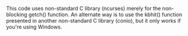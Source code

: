 This code uses non-standard C library (ncurses) merely for the non-blocking getch() function.
An alternate way is to use the kbhit() function presented in another non-standard C library (conio), but it only works if you're using Windows.
